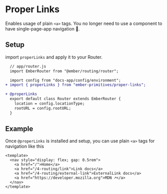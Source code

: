 # Proper Links

Enables usage of plain `<a>` tags.
You no longer need to use a component to have single-page-app navigation 🎉.

## Setup

import `properLinks` and apply it to your Router.

```diff
  // app/router.js
  import EmberRouter from "@ember/routing/router";

  import config from "docs-app/config/environment";
+ import { properLinks } from "ember-primitives/proper-links";

+ @properLinks
  export default class Router extends EmberRouter {
    location = config.locationType;
    rootURL = config.rootURL;
  }
```

## Example

Once `@properLinks` is installed and setup, you can use plain `<a>` tags for navigation like this

```gjs live preview 
<template>
  <nav style="display: flex; gap: 0.5rem">
    <a href="/">Home</a> 
    <a href="/4-routing/link">Link docs</a> 
    <a href="/4-routing/external-link">ExternalLink docs</a> 
    <a href="https://developer.mozilla.org">MDN ➚</a> 
  </nav>
</template>
```
